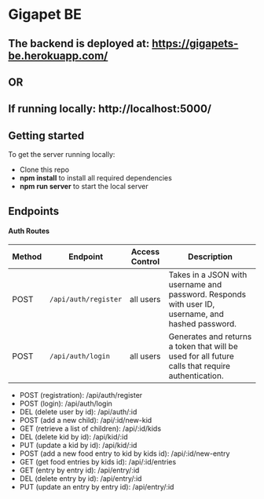 # Gigapet BE

## The backend is deployed at: https://gigapets-be.herokuapp.com/
## OR
## If running locally: http://localhost:5000/

## Getting started

To get the server running locally:

- Clone this repo
- **npm install** to install all required dependencies
- **npm run server** to start the local server

## Endpoints

#### Auth Routes

| Method | Endpoint             | Access Control | Description                                                                                       |
| ------ | -------------------- | -------------- | ------------------------------------------------------------------------------------------------- |
| POST   | `/api/auth/register` | all users      | Takes in a JSON with username and password. Responds with user ID, username, and hashed password.     |
| POST   | `/api/auth/login`    | all users      | Generates and returns a token that will be used for all future calls that require authentication. |

- POST (registration): /api/auth/register
- POST (login): /api/auth/login
- DEL (delete user by id): /api/auth/:id 
- POST (add a new child): /api/:id/new-kid
- GET (retrieve a list of children): /api/:id/kids
- DEL (delete kid by id): /api/kid/:id
- PUT (update a kid by id): /api/kid/:id
- POST (add a new food entry to kid by kids id): 
	/api/:id/new-entry
- GET (get food entries by kids id): /api/:id/entries
- GET (entry by entry id): /api/entry/:id
- DEL (delete entry by id): /api/entry/:id
- PUT (update an entry by entry id): /api/entry/:id